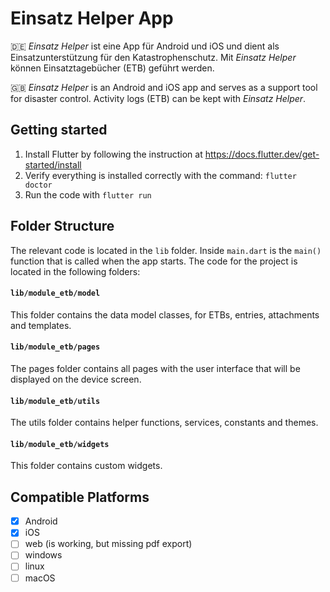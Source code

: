 # Einsatz Helper App
🇩🇪 *Einsatz Helper* ist eine App für Android und iOS und dient als Einsatzunterstützung für den Katastrophenschutz. Mit *Einsatz Helper* können Einsatztagebücher (ETB) geführt werden.

🇬🇧 *Einsatz Helper* is an Android and iOS app and serves as a support tool for disaster control. Activity logs (ETB) can be kept with *Einsatz Helper*.


## Getting started

1. Install Flutter by following the instruction at https://docs.flutter.dev/get-started/install
2. Verify everything is installed correctly with the command: `flutter doctor`
2. Run the code with `flutter run`


## Folder Structure
The relevant code is located in the `lib` folder.
Inside `main.dart` is the `main()` function that is called when the app starts.
The code for the project is located in the following folders:

#### `lib/module_etb/model`
This folder contains the data model classes, for ETBs, entries, attachments and templates.

#### `lib/module_etb/pages`
The pages folder contains all pages with the user interface that will be displayed on the device screen.

#### `lib/module_etb/utils`
The utils folder contains helper functions, services, constants and themes.

#### `lib/module_etb/widgets`
This folder contains custom widgets.


## Compatible Platforms
- [x] Android
- [x] iOS
- [ ] web (is working, but missing pdf export)
- [ ] windows
- [ ] linux
- [ ] macOS
